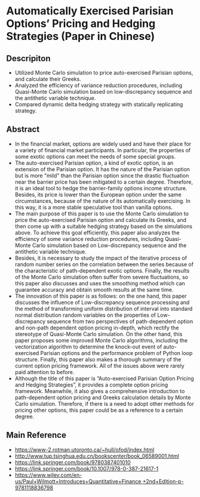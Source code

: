 # Automatically Exercised Parisian Options’ Pricing and Hedging Strategies (Paper in Chinese)

## Descripiton
* Utilized Monte Carlo simulation to price auto-exercised Parisian options, and calculate their Greeks.
* Analyzed the efficiency of variance reduction procedures, including Quasi-Monte Carlo simulation based on low-discrepancy sequence and the antithetic variable technique.
* Compared dynamic delta hedging strategy with statically replicating strategy.
  
## Abstract
* In the financial market, options are widely used and have their place for a variety of financial market participants. In particular, the properties of some exotic options can meet the needs of some special groups.
* The auto-exercised Parisian option, a kind of exotic option, is an extension of the Parisian option. It has the nature of the Parisian option but is more "mild" than the Parisian option since the drastic fluctuation near the barrier price has been mitigated to a certain degree. Therefore, it is an ideal tool to hedge the barrier-family options income structure. Besides, its price is lower than the European option under the same circumstances, because of the nature of its automatically exercising. In this way, it is a more stable speculative tool than vanilla options.
* The main purpose of this paper is to use the Monte Carlo simulation to price the auto-exercised Parisian option and calculate its Greeks, and then come up with a suitable hedging strategy based on the simulations above. To achieve this goal efficiently, this paper also analyzes the efficiency of some variance reduction procedures, including Quasi-Monte Carlo simulation based on Low-discrepancy sequence and the antithetic variable technique.
* Besides, it is necessary to study the impact of the iterative process of random number series on the correlation between the series because of the characteristic of path-dependent exotic options. Finally, the results of the Monte Carlo simulation often suffer from severe fluctuations, so this paper also discusses and uses the smoothing method which can guarantee accuracy and obtain smooth results at the same time.
* The innovation of this paper is as follows: on the one hand, this paper discusses the influence of  Low-discrepancy sequence processing and the method of transforming uniform distribution of   interval into standard normal distribution random variables on the properties of Low-discrepancy sequence from two perspectives of path-dependent option and non-path dependent option pricing in-depth, which rectify the stereotype of Quasi-Monte Carlo simulation. On the other hand, this paper proposes some improved Monte Carlo algorithms, including the vectorization algorithm to determine the knock-out event of auto-exercised Parisian options and the performance problem of Python loop structure. Finally, this paper also makes a thorough summary of the current option pricing framework. All of the issues above were rarely paid attention to before.
* Although the title of this paper is “Auto-exercised Parisian Option Pricing and Hedging Strategies”, it provides a complete option pricing framework. Meanwhile, it also gives a comprehensive introduction to path-dependent option pricing and Greeks calculation details by Monte Carlo simulation. Therefore, if there is a need to adopt other methods for pricing other options, this paper could be as a reference to a certain degree.

## Main Reference
* <a href='https://www-2.rotman.utoronto.ca/~hull/ofod/index.html' target='_blank'>https://www-2.rotman.utoronto.ca/~hull/ofod/index.html</a>
* <a href='http://www.tup.tsinghua.edu.cn/bookscenter/book_06589001.html' target='_blank'>http://www.tup.tsinghua.edu.cn/bookscenter/book_06589001.html</a>
* <a href='https://link.springer.com/book/9780387401010' target='_blank'>https://link.springer.com/book/9780387401010</a>
* <a href='https://link.springer.com/book/10.1007/978-0-387-21617-1' target='_blank'>https://link.springer.com/book/10.1007/978-0-387-21617-1</a>
* <a href='https://www.wiley.com/en-us/Paul+Wilmott+Introduces+Quantitative+Finance,+2nd+Edition-p-9781118836798' target='_blank'>https://www.wiley.com/en-us/Paul+Wilmott+Introduces+Quantitative+Finance,+2nd+Edition-p-9781118836798</a>
